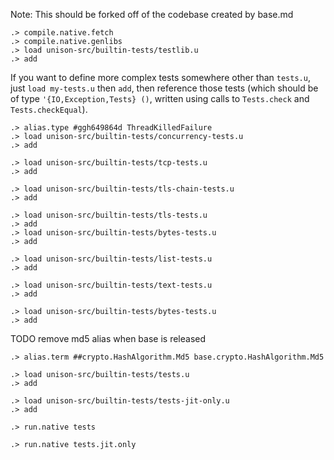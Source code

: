
Note: This should be forked off of the codebase created by base.md

```ucm:hide
.> compile.native.fetch
.> compile.native.genlibs
.> load unison-src/builtin-tests/testlib.u
.> add
```

If you want to define more complex tests somewhere other than `tests.u`, just `load my-tests.u` then `add`,
then reference those tests (which should be of type `'{IO,Exception,Tests} ()`, written using calls
to `Tests.check` and `Tests.checkEqual`).

```ucm:hide
.> alias.type #ggh649864d ThreadKilledFailure
.> load unison-src/builtin-tests/concurrency-tests.u
.> add
```

```ucm:hide
.> load unison-src/builtin-tests/tcp-tests.u
.> add
```

```ucm:hide
.> load unison-src/builtin-tests/tls-chain-tests.u
.> add
```

```ucm:hide
.> load unison-src/builtin-tests/tls-tests.u
.> add
.> load unison-src/builtin-tests/bytes-tests.u
.> add
```

```ucm:hide
.> load unison-src/builtin-tests/list-tests.u
.> add
```

```ucm:hide
.> load unison-src/builtin-tests/text-tests.u
.> add
```

```ucm:hide
.> load unison-src/builtin-tests/bytes-tests.u
.> add
```

TODO remove md5 alias when base is released
```ucm:hide
.> alias.term ##crypto.HashAlgorithm.Md5 base.crypto.HashAlgorithm.Md5
```

```ucm:hide
.> load unison-src/builtin-tests/tests.u
.> add
```

```ucm:hide
.> load unison-src/builtin-tests/tests-jit-only.u
.> add
```

```ucm
.> run.native tests
```

```ucm
.> run.native tests.jit.only
```

